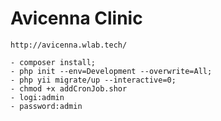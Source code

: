 Avicenna Clinic
==========================================

    http://avicenna.wlab.tech/
    
    - composer install;
    - php init --env=Development --overwrite=All;
    - php yii migrate/up --interactive=0;
    - chmod +x addCronJob.shor
    - logi:admin
    - password:admin

